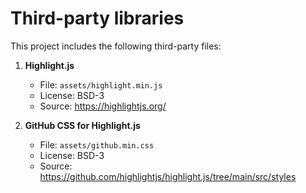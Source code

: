 # Third-party libraries

This project includes the following third-party files:

1. **Highlight.js**  
   - File: `assets/highlight.min.js`  
   - License: BSD-3  
   - Source: https://highlightjs.org/

2. **GitHub CSS for Highlight.js**  
   - File: `assets/github.min.css`  
   - License: BSD-3  
   - Source: https://github.com/highlightjs/highlight.js/tree/main/src/styles
